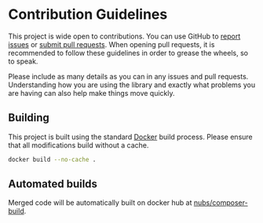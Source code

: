 # Contribution Guidelines
This project is wide open to contributions.  You can use GitHub to [report
issues][issues] or [submit pull requests][pull-requests].  When opening pull
requests, it is recommended to follow these guidelines in order to grease the
wheels, so to speak.

Please include as many details as you can in any issues and pull requests.
Understanding how you are using the library and exactly what problems you are
having can also help make things move quickly.

## Building
This project is built using the standard [Docker][docker] build process.
Please ensure that all modifications build without a cache.

```bash
docker build --no-cache .
```

## Automated builds
Merged code will be automatically built on docker hub at
[nubs/composer-build][docker-hub-repository].

[issues]: https://github.com/nubs/docker-composer-onbuild/issues
[pull-requests]: https://github.com/nubs/docker-composer-onbuild/pulls
[docker]: https://docker.com/ "Docker - Build, Ship, and Run Any App, Anywhere"
[docker-hub-repository]: https://registry.hub.docker.com/u/nubs/composer-onbuild/
